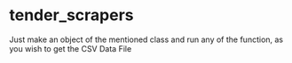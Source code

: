 # tender_scrapers
Just make an object of the mentioned class and run any of the function, as you wish to get the CSV  Data File

